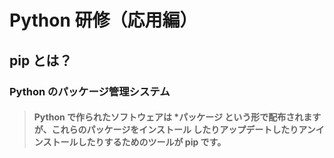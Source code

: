 # Python 研修（応用編）

## pip とは？

### Python のパッケージ管理システム

> #### Python で作られたソフトウェアは **\*パッケージ** という形で配布されますが、これらのパッケージをインストール したりアップデートしたりアンインストールしたりするためのツールが pip です。
